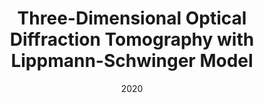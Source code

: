 ---
title: "Three-Dimensional Optical Diffraction Tomography with Lippmann-Schwinger Model"
collection: publications
permalink: /publication/2020-Three-Dimensional-Optical-Diffraction-Tomography-with-Lippmann-Schwinger-Model
category: 'journal'
date: 2020
venue: 'IEEE Transactions on Computational Imaging'
citation: ' Pham T.-a.,  E. Soubies,  A. Ayoub,  J. Lim,  D. Psaltis,  M. Unser, &quot;Three-Dimensional Optical Diffraction Tomography with Lippmann-Schwinger Model.&quot; <i>IEEE Transactions on Computational Imaging</i>, 6, 727--738 2020.'
---